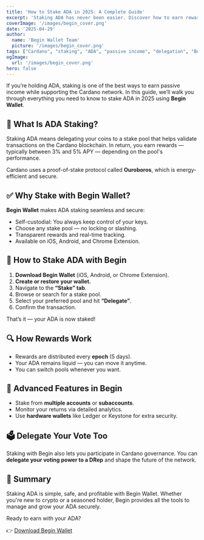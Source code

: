 ```yaml
---
title: 'How to Stake ADA in 2025: A Complete Guide'
excerpt: 'Staking ADA has never been easier. Discover how to earn rewards while securing the Cardano network using Begin Wallet.'
coverImage: '/images/begin_cover.png'
date: '2025-04-29'
author:
  name: 'Begin Wallet Team'
  picture: '/images/begin_cover.png'
tags: ["Cardano", "staking", "ADA", "passive income", "delegation", "Begin Wallet", "self-custody"]
ogImage:
  url: '/images/begin_cover.png'
hero: false
---
```


If you’re holding ADA, staking is one of the best ways to earn passive income while supporting the Cardano network. In this guide, we’ll walk you through everything you need to know to stake ADA in 2025 using **Begin Wallet**.

## 🧠 What Is ADA Staking?

Staking ADA means delegating your coins to a stake pool that helps validate transactions on the Cardano blockchain. In return, you earn rewards — typically between 3% and 5% APY — depending on the pool's performance.

Cardano uses a proof-of-stake protocol called **Ouroboros**, which is energy-efficient and secure.

## ✅ Why Stake with Begin Wallet?

**Begin Wallet** makes ADA staking seamless and secure:

- Self-custodial: You always keep control of your keys.
- Choose any stake pool — no locking or slashing.
- Transparent rewards and real-time tracking.
- Available on iOS, Android, and Chrome Extension.

## 🚀 How to Stake ADA with Begin

1. **Download Begin Wallet** (iOS, Android, or Chrome Extension).
2. **Create or restore your wallet.**
3. Navigate to the **“Stake” tab**.
4. Browse or search for a stake pool.
5. Select your preferred pool and hit **“Delegate”**.
6. Confirm the transaction.

That’s it — your ADA is now staked!

## 🔍 How Rewards Work

- Rewards are distributed every **epoch** (5 days).
- Your ADA remains liquid — you can move it anytime.
- You can switch pools whenever you want.

## 🧩 Advanced Features in Begin

- Stake from **multiple accounts** or **subaccounts**.
- Monitor your returns via detailed analytics.
- Use **hardware wallets** like Ledger or Keystone for extra security.

## 🗳️ Delegate Your Vote Too

Staking with Begin also lets you participate in Cardano governance. You can **delegate your voting power to a DRep** and shape the future of the network.

## 📌 Summary

Staking ADA is simple, safe, and profitable with Begin Wallet. Whether you're new to crypto or a seasoned holder, Begin provides all the tools to manage and grow your ADA securely.

Ready to earn with your ADA?

👉 [Download Begin Wallet](https://begin.is/#download)
